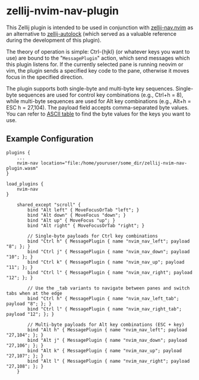 # zellij-nvim-nav-plugin

This Zellij plugin is intended to be used in conjunction with
[zellij-nav.nvim](https://github.com/swaits/zellij-nav.nvim) as an
alternative to [zellij-autolock](https://github.com/fresh2dev/zellij-autolock)
(which served as a valuable reference during the development of this plugin).

The theory of operation is simple: Ctrl-{hjkl} (or whatever keys you want to
use) are bound to the "`MessagePlugin`" action, which send messages which this
plugin listens for. If the currently selected pane is running neovim or vim,
the plugin sends a specified key code to the pane, otherwise it moves focus
in the specified direction.

The plugin supports both single-byte and multi-byte key sequences. Single-byte
sequences are used for control key combinations (e.g., Ctrl+h = 8), while
multi-byte sequences are used for Alt key combinations (e.g., Alt+h = ESC h = 27,104).
The payload field accepts comma-separated byte values. You can refer to [ASCII
table](https://www.asciitable.com/) to find the byte values for the keys you
want to use.

## Example Configuration

```plain
plugins {
    ...
    nvim-nav location="file:/home/youruser/some_dir/zellij-nvim-nav-plugin.wasm"
}
```

```plain
load_plugins {
    nvim-nav
}
```
 
```plain
    shared_except "scroll" {
        bind "Alt left" { MoveFocusOrTab "left"; }
        bind "Alt down" { MoveFocus "down"; }
        bind "Alt up" { MoveFocus "up"; }
        bind "Alt right" { MoveFocusOrTab "right"; }

        // Single-byte payloads for Ctrl key combinations
        bind "Ctrl h" { MessagePlugin { name "nvim_nav_left"; payload "8"; }; }
        bind "Ctrl j" { MessagePlugin { name "nvim_nav_down"; payload "10"; }; }
        bind "Ctrl k" { MessagePlugin { name "nvim_nav_up"; payload "11"; }; }
        bind "Ctrl l" { MessagePlugin { name "nvim_nav_right"; payload "12"; }; }

        // Use the _tab variants to navigate between panes and switch tabs when at the edge
        bind "Ctrl h" { MessagePlugin { name "nvim_nav_left_tab"; payload "8"; }; }
        bind "Ctrl l" { MessagePlugin { name "nvim_nav_right_tab"; payload "12"; }; }

        // Multi-byte payloads for Alt key combinations (ESC + key)
        bind "Alt h" { MessagePlugin { name "nvim_nav_left"; payload "27,104"; }; }
        bind "Alt j" { MessagePlugin { name "nvim_nav_down"; payload "27,106"; }; }
        bind "Alt k" { MessagePlugin { name "nvim_nav_up"; payload "27,107"; }; }
        bind "Alt l" { MessagePlugin { name "nvim_nav_right"; payload "27,108"; }; }
    }
```
